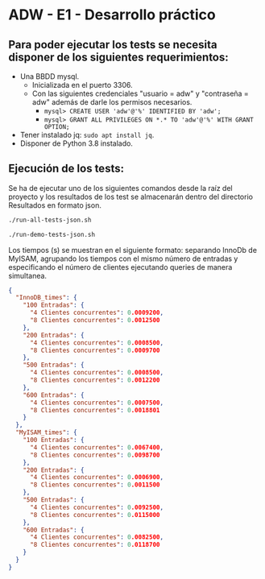 # ADW - E1 - Desarrollo práctico

## Para poder ejecutar los tests se necesita disponer de los siguientes requerimientos:

- Una BBDD mysql.
  * Inicializada en el puerto 3306.
  * Con las siguientes credenciales "usuario = adw" y "contraseña = adw" además de darle los permisos necesarios.
    * `mysql> CREATE USER 'adw'@'%' IDENTIFIED BY 'adw';`
    * `mysql> GRANT ALL PRIVILEGES ON *.* TO 'adw'@'%' WITH GRANT OPTION;`
- Tener instalado jq: `sudo apt install jq`.
- Disponer de Python 3.8 instalado.

## Ejecución de los tests:

Se ha de ejecutar uno de los siguientes comandos desde la raíz del proyecto y los resultados de los test se almacenarán dentro del directorio Resultados en formato json.

```bash
./run-all-tests-json.sh
```
```bash
./run-demo-tests-json.sh
```

Los tiempos (s) se muestran en el siguiente formato: separando InnoDb de MyISAM, agrupando los tiempos con el mismo número de entradas y especificando el número de clientes ejecutando queries de manera simultanea. 
```json
{
  "InnoDB_times": {
    "100 Entradas": {
      "4 Clientes concurrentes": 0.0009200,
      "8 Clientes concurrentes": 0.0012500
    },
    "200 Entradas": {
      "4 Clientes concurrentes": 0.0008500,
      "8 Clientes concurrentes": 0.0009700
    },
    "500 Entradas": {
      "4 Clientes concurrentes": 0.0008500,
      "8 Clientes concurrentes": 0.0012200
    },
    "600 Entradas": {
      "4 Clientes concurrentes": 0.0007500,
      "8 Clientes concurrentes": 0.0018801
    }
  },
  "MyISAM_times": {
    "100 Entradas": {
      "4 Clientes concurrentes": 0.0067400,
      "8 Clientes concurrentes": 0.0098700
    },
    "200 Entradas": {
      "4 Clientes concurrentes": 0.0006900,
      "8 Clientes concurrentes": 0.0011500
    },
    "500 Entradas": {
      "4 Clientes concurrentes": 0.0092500,
      "8 Clientes concurrentes": 0.0115000
    },
    "600 Entradas": {
      "4 Clientes concurrentes": 0.0082500,
      "8 Clientes concurrentes": 0.0118700
    }
  }
}

```

